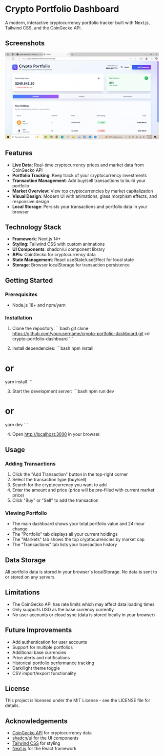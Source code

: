 # Crypto Portfolio Dashboard

A modern, interactive cryptocurrency portfolio tracker built with Next.js, Tailwind CSS, and the CoinGecko API.

## Screenshots
![Image Alt](https://github.com/DippaFudd/Crypto-dashboard/blob/ec13a3900c358b046cdb491ffa278dde33539fc1/2025-06-01%20(1).png)

## Features

- **Live Data**: Real-time cryptocurrency prices and market data from CoinGecko API
- **Portfolio Tracking**: Keep track of your cryptocurrency investments
- **Transaction Management**: Add buy/sell transactions to build your portfolio
- **Market Overview**: View top cryptocurrencies by market capitalization
- **Visual Design**: Modern UI with animations, glass morphism effects, and responsive design
- **Local Storage**: Persists your transactions and portfolio data in your browser

## Technology Stack

- **Framework**: Next.js 14+
- **Styling**: Tailwind CSS with custom animations
- **UI Components**: shadcn/ui component library
- **APIs**: CoinGecko for cryptocurrency data
- **State Management**: React useState/useEffect for local state
- **Storage**: Browser localStorage for transaction persistence

## Getting Started

### Prerequisites

- Node.js 18+ and npm/yarn

### Installation

1. Clone the repository:
\`\`\`bash
git clone https://github.com/yourusername/crypto-portfolio-dashboard.git
cd crypto-portfolio-dashboard
\`\`\`

2. Install dependencies:
\`\`\`bash
npm install
# or
yarn install
\`\`\`

3. Start the development server:
\`\`\`bash
npm run dev
# or
yarn dev
\`\`\`

4. Open [http://localhost:3000](http://localhost:3000) in your browser.

## Usage

### Adding Transactions

1. Click the "Add Transaction" button in the top-right corner
2. Select the transaction type (buy/sell)
3. Search for the cryptocurrency you want to add
4. Enter the amount and price (price will be pre-filled with current market price)
5. Click "Buy" or "Sell" to add the transaction

### Viewing Portfolio

- The main dashboard shows your total portfolio value and 24-hour change
- The "Portfolio" tab displays all your current holdings
- The "Markets" tab shows the top cryptocurrencies by market cap
- The "Transactions" tab lists your transaction history

## Data Storage

All portfolio data is stored in your browser's localStorage. No data is sent to or stored on any servers.

## Limitations

- The CoinGecko API has rate limits which may affect data loading times
- Only supports USD as the base currency currently
- No user accounts or cloud sync (data is stored locally in your browser)

## Future Improvements

- Add authentication for user accounts
- Support for multiple portfolios
- Additional base currencies
- Price alerts and notifications
- Historical portfolio performance tracking
- Dark/light theme toggle
- CSV import/export functionality

## License

This project is licensed under the MIT License - see the LICENSE file for details.

## Acknowledgements

- [CoinGecko API](https://www.coingecko.com/api/documentation) for cryptocurrency data
- [shadcn/ui](https://ui.shadcn.com) for the UI components
- [Tailwind CSS](https://tailwindcss.com) for styling
- [Next.js](https://nextjs.org) for the React framework

